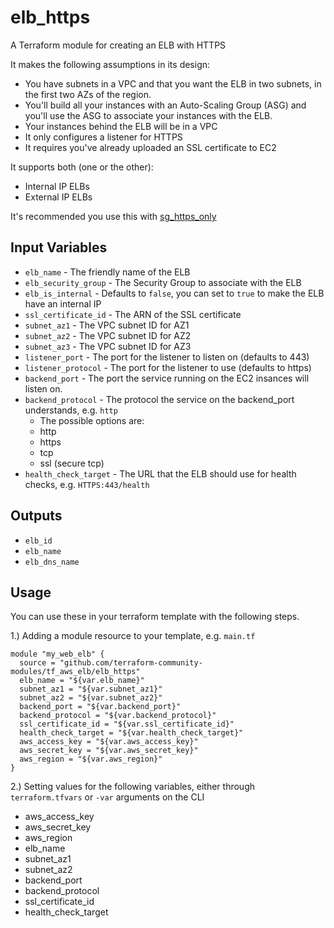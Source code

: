 elb_https
==================
A Terraform module for creating an ELB with HTTPS

It makes the following assumptions in its design:
* You have subnets in a VPC and that you want the ELB in two subnets,
  in the first two AZs of the region.
* You'll build all your instances with an Auto-Scaling Group (ASG)
  and you'll use the ASG to associate your instances with the ELB.
* Your instances behind the ELB will be in a VPC
* It only configures a listener for HTTPS
* It requires you've already uploaded an SSL certificate to EC2

It supports both (one or the other):
- Internal IP ELBs
- External IP ELBs

It's recommended you use this with
[sg_https_only](https://github.com/terraform-community-modules/tf_aws_sg/tree/master/sg_https_only#sg_https_only-terraform-module)

Input Variables
---------------

- `elb_name` - The friendly name of the ELB
- `elb_security_group` - The Security Group to associate with the ELB
- `elb_is_internal` - Defaults to `false`, you can set to `true` to make
   the ELB have an internal IP
- `ssl_certificate_id` - The ARN of the SSL certificate
- `subnet_az1` - The VPC subnet ID for AZ1
- `subnet_az2` - The VPC subnet ID for AZ2
- `subnet_az3` - The VPC subnet ID for AZ3
- `listener_port` - The port for the listener to listen on (defaults to 443)
- `listener_protocol` - The port for the listener to use (defaults to https)
- `backend_port` - The port the service running on the EC2 insances
    will listen on.
- `backend_protocol` - The protocol the service on the backend_port
    understands, e.g. `http` 
    - The possible options are:
    - http
    - https
    - tcp
    - ssl (secure tcp)
- `health_check_target` - The URL that the ELB should use for health
    checks, e.g. `HTTPS:443/health`

Outputs
------

- `elb_id`
- `elb_name`
- `elb_dns_name`

Usage
-----

You can use these in your terraform template with the following steps.

1.) Adding a module resource to your template, e.g. `main.tf`

```
module "my_web_elb" {
  source = "github.com/terraform-community-modules/tf_aws_elb/elb_https"
  elb_name = "${var.elb_name}"
  subnet_az1 = "${var.subnet_az1}"
  subnet_az2 = "${var.subnet_az2}"
  backend_port = "${var.backend_port}"
  backend_protocol = "${var.backend_protocol}"
  ssl_certificate_id = "${var.ssl_certificate_id}"
  health_check_target = "${var.health_check_target}"
  aws_access_key = "${var.aws_access_key}"
  aws_secret_key = "${var.aws_secret_key}"
  aws_region = "${var.aws_region}"
}
```

2.) Setting values for the following variables, either through `terraform.tfvars` or `-var` arguments on the CLI

- aws_access_key
- aws_secret_key
- aws_region
- elb_name
- subnet_az1
- subnet_az2
- backend_port
- backend_protocol
- ssl_certificate_id
- health_check_target
